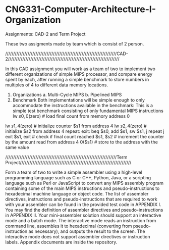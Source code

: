 # CNG331-Computer-Architecture-I-Organization
Assignments: CAD-2 and Term Project

These two assigments made by team which is consist of 2 person.

//////////////////////////////////////////////////////////////////////CAD-2//////////////////////////////////////////////////////////////////////

  In this CAD assignment you will work as a team of two to implement two different organizations of simple MIPS processor, and compare energy spent by each, after running a simple benchmark to store numbers in multiples of 4 to different data memory locations.
1. Organizations
  a. Multi-Cycle MIPS
  b. Pipelined MIPS
2. Benchmark
  Both implementations will be simple enough to only accommodate the instructions available in the benchmark:
This is a simple test benchmark consisting of only fundamental MIPS instructions lw $s0, 0($zero) # load final count from memory address 0

lw $s1, 4($zero) # initialize counter $s1 from address 4
lw $s2, 4($zero) # initialize $s2 from address 4
repeat:
exit:
beq $s0,
add $s1,
sw  $s1,
j repeat
j exit
$s1, exit # check if final count reached
$s1, $s2 # increment the counter by the amount read from address 4 0($s1) # store to the address with the same value

//////////////////////////////////////////////////////////////////////Term Project//////////////////////////////////////////////////////////////////////

Form a team of two to write a simple assembler using a high-level programming language such as C or C++, Python, Java, or a scripting language such as Perl or JavaScript to convert any MIPS assembly program containing some of the main MIPS instructions and pseudo-instructions to hexadecimal machine language or object code. The list of assembler directives, instructions and pseudo-instructions that are required to work with your assembler can be found in the provided test code in APPENDIX I. You may find the definition of assembler directives and pseudo-instructions in APPENDIX II. Your mini-assembler solution should support an interactive mode and a batch mode. The interactive mode reads an instruction from command line, assembles it to hexadecimal (converting from pseudo-instruction as necessary), and outputs the result to the screen. The interactive mode does not support assembler directives or instruction labels. Appendix documents are inside the repository.
